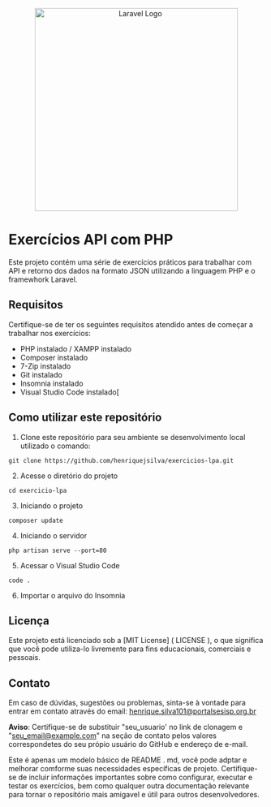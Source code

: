 <p align="center"><a href="https://laravel.com" target="_blank"><img src="https://raw.githubusercontent.com/laravel/art/master/logo-lockup/5%20SVG/2%20CMYK/1%20Full%20Color/laravel-logolockup-cmyk-red.svg" width="400" alt="Laravel Logo"></a></p>


# Exercícios API com PHP

Este projeto contém uma série de exercícios práticos para trabalhar com API e retorno dos dados na formato JSON utilizando a linguagem PHP e o framewhork Laravel.

## Requisitos
Certifique-se de ter os seguintes requisitos atendido antes de começar a trabalhar nos exercícios:
* PHP instalado / XAMPP instalado
* Composer instalado
* 7-Zip instalado
* Git instalado
* Insomnia instalado
* Visual Studio Code instalado[

## Como utilizar este repositório

1. Clone este repositório para seu ambiente se desenvolvimento local utilizado o comando: 
~~~
git clone https://github.com/henriquejsilva/exercicios-lpa.git
~~~
2.  Acesse o diretório do projeto
~~~
cd exercicio-lpa
~~~
3. Iniciando o projeto
~~~
composer update
~~~
4. Iniciando o servidor
~~~
php artisan serve --port=80
~~~
5. Acessar o Visual Studio Code
~~~
code .
~~~
6. Importar o arquivo do Insomnia

## Licença
Este projeto está licenciado sob a [MIT License] ( LICENSE ), o que significa que você pode utiliza-lo livremente para fins educacionais, comerciais e pessoais.

## Contato
Em caso de dúvidas, sugestões ou problemas, sinta-se à vontade para entrar em contato através do email: henrique.silva101@portalsesisp.org.br

**Aviso**: Certifique-se de substituir "seu_usuario' no link de clonagem e "seu_email@example.com" na seção de contato pelos valores correspondetes do seu própio usuário do GitHub e endereço de e-mail.

Este é apenas um modelo básico de README . md, você pode adptar e melhorar comforme suas necessidades específicas de projeto. Certifique-se de incluir informações importantes sobre como configurar, executar e testar os exercícios, bem como qualquer outra documentação relevante para tornar o repositório mais amigavel e útil para outros desenvolvedores.
